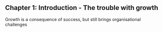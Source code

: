 

## Chapter 1: Introduction - The trouble with growth

Growth is a consequence of success, but still brings organisational challenges